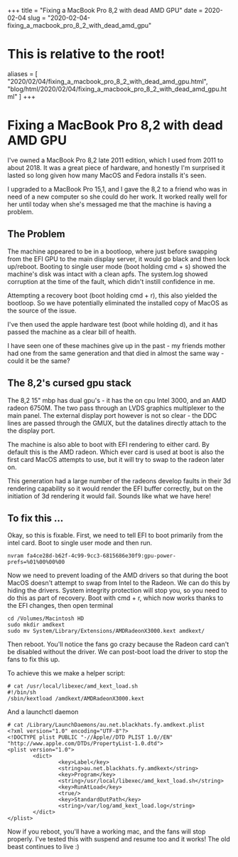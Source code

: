 +++
title = "Fixing a MacBook Pro 8,2 with dead AMD GPU"
date = 2020-02-04
slug = "2020-02-04-fixing_a_macbook_pro_8_2_with_dead_amd_gpu"
# This is relative to the root!
aliases = [ "2020/02/04/fixing_a_macbook_pro_8_2_with_dead_amd_gpu.html", "blog/html/2020/02/04/fixing_a_macbook_pro_8_2_with_dead_amd_gpu.html" ]
+++
# Fixing a MacBook Pro 8,2 with dead AMD GPU

I\'ve owned a MacBook Pro 8,2 late 2011 edition, which I used from 2011
to about 2018. It was a great piece of hardware, and honestly I\'m
surprised it lasted so long given how many MacOS and Fedora installs
it\'s seen.

I upgraded to a MacBook Pro 15,1, and I gave the 8,2 to a friend who was
in need of a new computer so she could do her work. It worked really
well for her until today when she\'s messaged me that the machine is
having a problem.

## The Problem

The machine appeared to be in a bootloop, where just before swapping
from the EFI GPU to the main display server, it would go black and then
lock up/reboot. Booting to single user mode (boot holding cmd + s)
showed the machine\'s disk was intact with a clean apfs. The system.log
showed corruption at the time of the fault, which didn\'t instill
confidence in me.

Attempting a recovery boot (boot holding cmd + r), this also yielded the
bootloop. So we have potentially eliminated the installed copy of MacOS
as the source of the issue.

I\'ve then used the apple hardware test (boot while holding d), and it
has passed the machine as a clear bill of health.

I have seen one of these machines give up in the past - my friends
mother had one from the same generation and that died in almost the same
way - could it be the same?

## The 8,2\'s cursed gpu stack

The 8,2 15\" mbp has dual gpu\'s - it has the on cpu Intel 3000, and an
AMD radeon 6750M. The two pass through an LVDS graphics multiplexer to
the main panel. The external display port however is not so clear - the
DDC lines are passed through the GMUX, but the datalines directly attach
to the the display port.

The machine is also able to boot with EFI rendering to either card. By
default this is the AMD radeon. Which ever card is used at boot is also
the first card MacOS attempts to use, but it will try to swap to the
radeon later on.

This generation had a large number of the radeons develop faults in
their 3d rendering capability so it would render the EFI buffer
correctly, but on the initiation of 3d rendering it would fail. Sounds
like what we have here!

## To fix this \...

Okay, so this is fixable. First, we need to tell EFI to boot primarily
from the intel card. Boot to single user mode and then run.

    nvram fa4ce28d-b62f-4c99-9cc3-6815686e30f9:gpu-power-prefs=%01%00%00%00

Now we need to prevent loading of the AMD drivers so that during the
boot MacOS doesn\'t attempt to swap from Intel to the Radeon. We can do
this by hiding the drivers. System integrity protection will stop you,
so you need to do this as part of recovery. Boot with cmd + r, which now
works thanks to the EFI changes, then open terminal

    cd /Volumes/Macintosh HD
    sudo mkdir amdkext
    sudo mv System/Library/Extensions/AMDRadeonX3000.kext amdkext/

Then reboot. You\'ll notice the fans go crazy because the Radeon card
can\'t be disabled without the driver. We can post-boot load the driver
to stop the fans to fix this up.

To achieve this we make a helper script:

    # cat /usr/local/libexec/amd_kext_load.sh
    #!/bin/sh
    /sbin/kextload /amdkext/AMDRadeonX3000.kext

And a launchctl daemon

    # cat /Library/LaunchDaemons/au.net.blackhats.fy.amdkext.plist
    <?xml version="1.0" encoding="UTF-8"?>
    <!DOCTYPE plist PUBLIC "-//Apple//DTD PLIST 1.0//EN" "http://www.apple.com/DTDs/PropertyList-1.0.dtd">
    <plist version="1.0">
            <dict>
                    <key>Label</key>
                    <string>au.net.blackhats.fy.amdkext</string>
                    <key>Program</key>
                    <string>/usr/local/libexec/amd_kext_load.sh</string>
                    <key>RunAtLoad</key>
                    <true/>
                    <key>StandardOutPath</key>
                    <string>/var/log/amd_kext_load.log</string>
            </dict>
    </plist>

Now if you reboot, you\'ll have a working mac, and the fans will stop
properly. I\'ve tested this with suspend and resume too and it works!
The old beast continues to live :)

